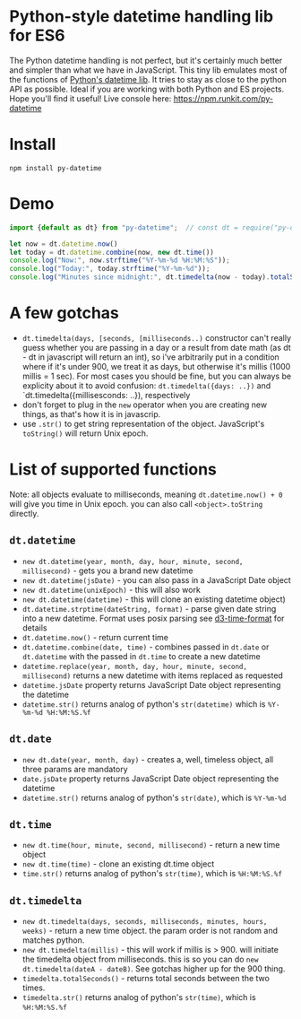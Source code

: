 # Python-style datetime handling lib for ES6

The Python datetime handling is not perfect, but it's certainly much better and simpler than what we have in JavaScript.
This tiny lib emulates most of the functions of [Python's datetime lib](https://docs.python.org/2/library/datetime.html).
It tries to stay as close to the python API as possible. Ideal if you are working with both Python and ES projects.
Hope you'll find it useful!
Live console here: https://npm.runkit.com/py-datetime

# Install

```npm install py-datetime```

# Demo
```javascript
import {default as dt} from "py-datetime";  // const dt = require("py-datetime"); for node imports

let now = dt.datetime.now()
let today = dt.datetime.combine(now, new dt.time())
console.log("Now:", now.strftime("%Y-%m-%d %H:%M:%S"));
console.log("Today:", today.strftime("%Y-%m-%d"));
console.log("Minutes since midnight:", dt.timedelta(now - today).totalSeconds() / 60);
```

# A few gotchas

* `dt.timedelta(days, [seconds, [milliseconds..)` constructor can't really guess whether you are passing in a day or a result
  from date math (as dt - dt in javascript will return an int), so i've arbitrarily put in a condition where if it's under
  900, we treat it as days, but otherwise it's millis (1000 millis = 1 sec). For most cases you should be fine, but you can
  always be explicity about it to avoid confusion: `dt.timedelta({days: ..})` and `dt.timedelta({millisesconds: ..}), respectively
* don't forget to plug in the `new` operator when you are creating new things, as that's how it is in javascrip.
* use `.str()` to get string representation of the object. JavaScript's `toString()` will return Unix epoch.


# List of supported functions

Note: all objects evaluate to milliseconds, meaning `dt.datetime.now() + 0` will give you time in Unix epoch. you can also call
`<object>.toString` directly.

## `dt.datetime`

* `new dt.datetime(year, month, day, hour, minute, second, millisecond)` - gets you a brand new datetime
* `new dt.datetime(jsDate)` - you can also pass in a JavaScript Date object
* `new dt.datetime(unixEpoch)` - this will also work
* `new dt.datetime(datetime)` - this will clone an existing datetime object)
* `dt.datetime.strptime(dateString, format)` - parse given date string into a new datetime. Format uses posix parsing
  see [d3-time-format](https://github.com/d3/d3-time-format#locale_format) for details
* `dt.datetime.now()` - return current time
* `dt.datetime.combine(date, time)` - combines passed in `dt.date` or `dt.datetime` with the passed in `dt.time` to create a new datetime
* `datetime.replace(year, month, day, hour, minute, second, millisecond)` returns a new datetime with items replaced as requested
* `datetime.jsDate` property returns JavaScript Date object representing the datetime
* `datetime.str()` returns analog of python's `str(datetime)` which is `%Y-%m-%d %H:%M:%S.%f`

## `dt.date`

* `new dt.date(year, month, day)` - creates a, well, timeless object, all three params are mandatory
* `date.jsDate` property returns JavaScript Date object representing the datetime
* `datetime.str()` returns analog of python's `str(date)`, which is `%Y-%m-%d`

## `dt.time`
* `new dt.time(hour, minute, second, millisecond)` - return a new time object
* `new dt.time(time)` - clone an existing dt.time object
* `time.str()` returns analog of python's `str(time)`, which is `%H:%M:%S.%f`

## `dt.timedelta`
* `new dt.timedelta(days, seconds, milliseconds, minutes, hours, weeks)` - return a new time object. the param order is not random
  and matches python.
* `new dt.timedelta(millis)` - this will work if millis is > 900. will initiate the timedelta object from milliseconds. this is so
  you can do `new dt.timedelta(dateA - dateB)`. See gotchas higher up for the 900 thing.
* `timedelta.totalSeconds()` - returns total seconds between the two times.
* `timedelta.str()` returns analog of python's `str(time)`, which is `%H:%M:%S.%f`
